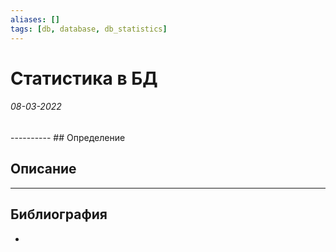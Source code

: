 ```yaml
---
aliases: []
tags: [db, database, db_statistics]
---
```

# Статистика в БД
<h6>08-03-2022</h6>
----------
## Определение

## Описание

---
## Библиография
- 
